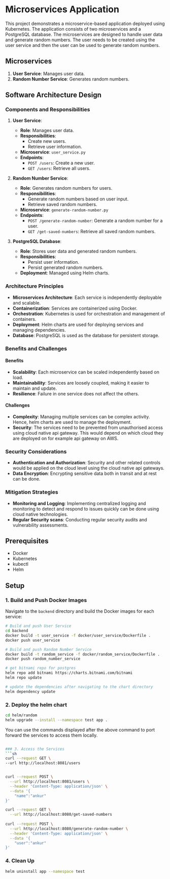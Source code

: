 # Microservices Application

This project demonstrates a microservice-based application deployed using Kubernetes. The application consists of two microservices and a PostgreSQL database. The microservices are designed to handle user data and generate random numbers. The user needs to be created using the user service and then the user can be used to generate random numbers.


## Microservices

1. **User Service**: Manages user data.
2. **Random Number Service**: Generates random numbers.

## Software Architecture Design

### Components and Responsibilities

1. **User Service**:
    - **Role**: Manages user data.
    - **Responsibilities**:
        - Create new users.
        - Retrieve user information.
    - **Microservice**: `user_service.py`
    - **Endpoints**:
        - `POST /users`: Create a new user.
        - `GET /users`: Retrieve all users.

2. **Random Number Service**:
    - **Role**: Generates random numbers for users.
    - **Responsibilities**:
        - Generate random numbers based on user input.
        - Retrieve saved random numbers.
    - **Microservice**: `generate-random-number.py`
    - **Endpoints**:
        - `POST /generate-random-number`: Generate a random number for a user.
        - `GET /get-saved-numbers`: Retrieve all saved random numbers.

3. **PostgreSQL Database**:
    - **Role**: Stores user data and generated random numbers.
    - **Responsibilities**:
        - Persist user information.
        - Persist generated random numbers.
    - **Deployment**: Managed using Helm charts.

### Architecture Principles

- **Microservices Architecture**: Each service is independently deployable and scalable.
- **Containerization**: Services are containerized using Docker.
- **Orchestration**: Kubernetes is used for orchestration and management of containers.
- **Deployment**: Helm charts are used for deploying services and managing dependencies.
- **Database**: PostgreSQL is used as the database for persistent storage.

### Benefits and Challenges

#### Benefits

- **Scalability**: Each microservice can be scaled independently based on load.
- **Maintainability**: Services are loosely coupled, making it easier to maintain and update.
- **Resilience**: Failure in one service does not affect the others.

#### Challenges

- **Complexity**: Managing multiple services can be complex activity. Hence, helm charts are used to manage the deployment.
- **Security**: The services need to be prevented from unauthorised access using cloud native api gateway. This would depend on which cloud they are deployed on for example api gateway on AWS. 

### Security Considerations

- **Authentication and Authorization**: Security and other related controls would be applied on the cloud level using the cloud native api gateways.
- **Data Encryption**: Encrypting sensitive data both in transit and at rest can be done. 

### Mitigation Strategies

- **Monitoring and Logging**: Implementing centralized logging and monitoring to detect and respond to issues quickly can be done using cloud native technologies.
- **Regular Security scans**: Conducting regular security audits and vulnerability assessments.

## Prerequisites

- Docker
- Kubernetes
- kubectl
- Helm

## Setup

### 1. Build and Push Docker Images

Navigate to the `backend` directory and build the Docker images for each service:

```sh
# Build and push User Service
cd backend
docker build -t user_service -f docker/user_service/Dockerfile .
docker push user_service

# Build and push Random Number Service
docker build -t random_service -f docker/random_service/Dockerfile .
docker push random_number_service

# get bitnami repo for postgres
helm repo add bitnami https://charts.bitnami.com/bitnami
helm repo update

# update the dependencies after navigating to the chart directory
helm dependency update 

```
### 2. Deploy the helm chart
```sh
cd helm/random
helm upgrade --install --namespace test app .


```
You can use the commands displayed after the above command to port forward the services to access them locally. 

```sh

### 3. Access the Services
```sh
curl --request GET \
--url http://localhost:8081/users 


curl --request POST \
  --url http://localhost:8081/users \
  --header 'Content-Type: application/json' \
  --data '{
	"name":"ankur"
}'

curl --request GET \
  --url http://localhost:8080/get-saved-numbers 
  
curl --request POST \
  --url http://localhost:8080/generate-random-number \
  --header 'Content-Type: application/json' \
  --data '{
	"user":"ankur"
}'
```

### 4. Clean Up
```sh
helm uninstall app --namespace test
```